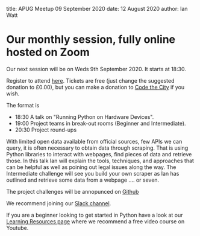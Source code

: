 title: APUG Meetup 09 September 2020
date: 12 August 2020
author: Ian Watt

# Our monthly session, fully online hosted on Zoom 

Our next session will be on Weds 9th September 2020. It starts at 18:30. 

Register to attend [here](https://ti.to/code-the-city/aberdeen-python-user-group-sept-2020). Tickets are free (just change the suggested donation to £0.00), but you can make a donation to [Code the City](https://codethecity.org) if you wish. 

The format is 

* 18:30 A talk on "Running Python on Hardware Devices". 
* 19:00 Project teams in break-out rooms (Beginner and Intermediate). 
* 20:30 Project round-ups

With limited open data available from official sources, few APIs we can query, it is often necessary to obtain data through scraping. That is using Python libraries to interact with webpages, find pieces of data and retrieve those. In this talk Ian will explain the tools, techniques, and approaches that can be helpful as well as poining out legal issues along the way. The Intermediate challenge will see you build your own scraper as Ian has outlined and retrieve some data from a webpage .... or seven.

The project challenges will be annopunced on [Github](https://github.com/PythonAberdeen/user_group/tree/master/)

We recommend joining our [Slack channel](https://join.slack.com/t/python-aberdeen/shared_invite/zt-fe4vr06d-TavzVV4ZusCxYLEdCqxsyQ). 

If you are a beginner looking to get started in Python have a look at our [Learning Resources page](https://pythonaberdeen.github.io/pages/learning-resources.html) where we recommend a free video course on Youtube. 

